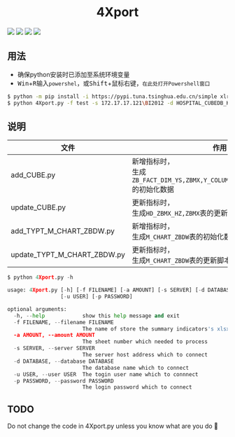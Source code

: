 
<h1 align="center">4Xport</h1>

![](https://img.shields.io/badge/Python-3.7.4-yellow.svg)
![](https://img.shields.io/badge/SQLServer-2012-orange.svg)
![](https://img.shields.io/badge/Windows-1903-blueviolet.svg)
![](https://img.shields.io/badge/Version-0.1.0-brightgreen.svg)

## 用法

- 确保python安装时已添加至系统环境变量
- <kbd>Win</kbd>+<kbd>R</kbd>输入`powershel`，或<kbd>Shift</kbd>+鼠标右键，`在此处打开Powershell窗口`

```sh
$ python -m pip install -i https://pypi.tuna.tsinghua.edu.cn/simple xlrd pymssql
$ python 4Xport.py -f test -s 172.17.17.121\BI2012 -d HOSPITAL_CUBEDB_KFZ -u sa -p biadmin
```

## 说明

| 文件  |  作用  | 
| ---   |  ---   | 
| add_CUBE.py | 新增指标时，</br> 生成`ZB_FACT_DIM_YS,ZBMX,Y_COLUMN_MAP_ZBFAC,HD_ZBMX_HZ`的初始化数据</br>  | 
| update_CUBE.py | 更新指标时，</br>生成`HD_ZBMX_HZ,ZBMX`表的更新脚本  |
| add_TYPT_M_CHART_ZBDW.py | 新增指标时，</br>生成`M_CHART_ZBDW`表的初始化数据 |
| update_TYPT_M_CHART_ZBDW.py | 更新指标时，</br>生成`M_CHART_ZBDW`表的更新脚本 |


```python
$ python 4Xport.py -h

usage: 4Xport.py [-h] [-f FILENAME] [-a AMOUNT] [-s SERVER] [-d DATABASE]
                 [-u USER] [-p PASSWORD]

optional arguments:
  -h, --help            show this help message and exit
  -f FILENAME, --filename FILENAME
                        The name of store the summary indicators's xlsx
  -a AMOUNT, --amount AMOUNT
                        The sheet number which needed to process
  -s SERVER, --server SERVER
                        The server host address which to connect
  -d DATABASE, --database DATABASE
                        The database name which to connect
  -u USER, --user USER  The togin user name which to connnect
  -p PASSWORD, --password PASSWORD
                        The login password which to connect
```

## TODO
Do not change the code in 4Xport.py unless you know what are you do
🖕